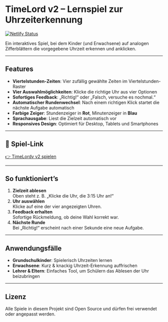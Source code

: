 # TimeLord v2 – Lernspiel zur Uhrzeiterkennung

[![Netlify Status](https://api.netlify.com/api/v1/badges/4598ceb6-41ec-4c74-ad49-37ce0a6f5064/deploy-status)](https://app.netlify.com/projects/daddiotime-kidsskills/deploys)

Ein interaktives Spiel, bei dem Kinder (und Erwachsene) auf analogen Zifferblättern die vorgegebene Uhrzeit erkennen und anklicken.

---

## Features

- **Viertelstunden-Zeiten**: Vier zufällig gewählte Zeiten im Viertelstunden-Raster  
- **Vier Auswahlmöglichkeiten**: Klicke die richtige Uhr aus vier Optionen  
- **Sofortiges Feedback**: „Richtig!“ oder „Falsch, versuche es nochmal.“  
- **Automatischer Rundenwechsel**: Nach einem richtigen Klick startet die nächste Aufgabe automatisch  
- **Farbige Zeiger**: Stundenzeiger in **Rot**, Minutenzeiger in **Blau**
- **Sprachausgabe**: Liest die Zielzeit automatisch vor
- **Responsives Design**: Optimiert für Desktop, Tablets und Smartphones

---

## 🔗 Spiel-Link

[👉 TimeLordv v2 spielen](https://daddiotime-kidsskills.netlify.app/timeloard-v2/index.html)

---

## So funktioniert’s

1. **Zielzeit ablesen**  
   Oben steht z. B. „Klicke die Uhr, die 3:15 Uhr an!“  
2. **Uhr auswählen**  
   Klicke auf eine der vier angezeigten Uhren.  
3. **Feedback erhalten**  
   Sofortige Rückmeldung, ob deine Wahl korrekt war.  
4. **Nächste Runde**  
   Bei „Richtig!“ erscheint nach einer Sekunde eine neue Aufgabe.

---

## Anwendungsfälle

- **Grundschulkinder**: Spielerisch Uhrzeiten lernen  
- **Erwachsene**: Kurz & knackig Uhrzeit-Erkennung auffrischen  
- **Lehrer & Eltern**: Einfaches Tool, um Schülern das Ablesen der Uhr beizubringen  

---

## Lizenz

Alle Spiele in diesem Projekt sind Open Source und dürfen frei verwendet oder angepasst werden.  